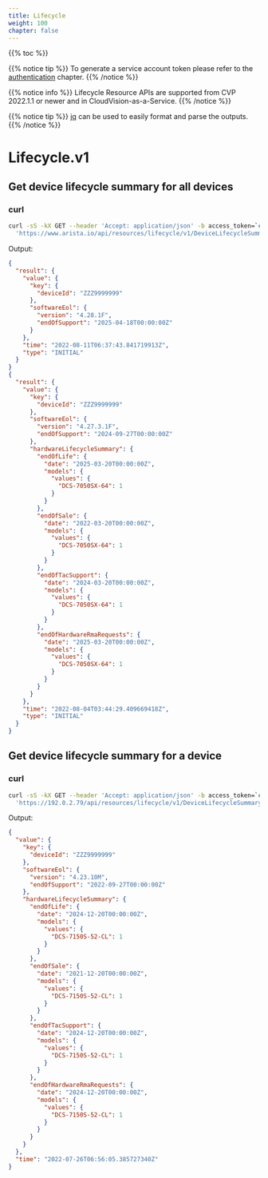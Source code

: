 ```yaml
---
title: Lifecycle
weight: 100
chapter: false
---
```


{{% toc %}}

{{% notice tip %}}
To generate a service account token please refer to the [authentication](../../../connecting/#token-based-authentication) chapter.
{{% /notice %}}

{{% notice info %}}
Lifecycle Resource APIs are supported from CVP 2022.1.1 or newer and in CloudVision-as-a-Service.
{{% /notice %}}

{{% notice tip %}}
[jq](https://stedolan.github.io/jq/) can be used to easily format and parse the outputs.
{{% /notice %}}

Lifecycle.v1
================================

Get device lifecycle summary for all devices
--------------------------------------------

### curl

```bash
curl -sS -kX GET --header 'Accept: application/json' -b access_token=`cat token.tok` \
  'https://www.arista.io/api/resources/lifecycle/v1/DeviceLifecycleSummary/all'
```

Output:

```json
{
  "result": {
    "value": {
      "key": {
        "deviceId": "ZZZ9999999"
      },
      "softwareEol": {
        "version": "4.28.1F",
        "endOfSupport": "2025-04-18T00:00:00Z"
      }
    },
    "time": "2022-08-11T06:37:43.841719913Z",
    "type": "INITIAL"
  }
}
{
  "result": {
    "value": {
      "key": {
        "deviceId": "ZZZ9999999"
      },
      "softwareEol": {
        "version": "4.27.3.1F",
        "endOfSupport": "2024-09-27T00:00:00Z"
      },
      "hardwareLifecycleSummary": {
        "endOfLife": {
          "date": "2025-03-20T00:00:00Z",
          "models": {
            "values": {
              "DCS-7050SX-64": 1
            }
          }
        },
        "endOfSale": {
          "date": "2022-03-20T00:00:00Z",
          "models": {
            "values": {
              "DCS-7050SX-64": 1
            }
          }
        },
        "endOfTacSupport": {
          "date": "2024-03-20T00:00:00Z",
          "models": {
            "values": {
              "DCS-7050SX-64": 1
            }
          }
        },
        "endOfHardwareRmaRequests": {
          "date": "2025-03-20T00:00:00Z",
          "models": {
            "values": {
              "DCS-7050SX-64": 1
            }
          }
        }
      }
    },
    "time": "2022-08-04T03:44:29.409669418Z",
    "type": "INITIAL"
  }
}
```

Get device lifecycle summary for a device
-----------------------------------------

### curl

```bash
curl -sS -kX GET --header 'Accept: application/json' -b access_token=`cat token.tok` \
  'https://192.0.2.79/api/resources/lifecycle/v1/DeviceLifecycleSummary?key.deviceId=ZZZ9999999'
```

Output:

```json
{
  "value": {
    "key": {
      "deviceId": "ZZZ9999999"
    },
    "softwareEol": {
      "version": "4.23.10M",
      "endOfSupport": "2022-09-27T00:00:00Z"
    },
    "hardwareLifecycleSummary": {
      "endOfLife": {
        "date": "2024-12-20T00:00:00Z",
        "models": {
          "values": {
            "DCS-7150S-52-CL": 1
          }
        }
      },
      "endOfSale": {
        "date": "2021-12-20T00:00:00Z",
        "models": {
          "values": {
            "DCS-7150S-52-CL": 1
          }
        }
      },
      "endOfTacSupport": {
        "date": "2024-12-20T00:00:00Z",
        "models": {
          "values": {
            "DCS-7150S-52-CL": 1
          }
        }
      },
      "endOfHardwareRmaRequests": {
        "date": "2024-12-20T00:00:00Z",
        "models": {
          "values": {
            "DCS-7150S-52-CL": 1
          }
        }
      }
    }
  },
  "time": "2022-07-26T06:56:05.385727340Z"
}
```
